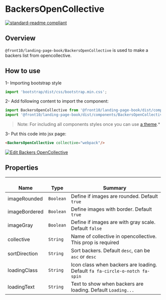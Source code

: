 # BackersOpenCollective

[![standard-readme compliant](https://img.shields.io/badge/standard--readme-OK-green.svg?style=flat-square)](https://github.com/RichardLitt/standard-readme)

## Overview

`@front10/landing-page-book/BackersOpenCollective` is used to make a backers list from opencollective.

## How to use

1- Importing bootstrap style

```js
import 'bootstrap/dist/css/bootstrap.min.css';
```

2- Add following content to import the component:

```js
import BackersOpenCollective from '@front10/landing-page-book/dist/components/BackersOpenCollective';
import '@front10/landing-page-book/dist/components/BackersOpenCollective/style.css';
```

> Note: For including all components styles once you can use [a theme](https://github.com/front10/landing-page-book/wiki/Theming).\*

3- Put this code into jsx page:

```html
<BackersOpenCollective collective="webpack"/>
```

<a target="_blank" href="https://codesandbox.io/s/2p6zk30lkn">
  <img alt="Edit Backers OpenCollective" src="https://codesandbox.io/static/img/play-codesandbox.svg">
</a>

## Properties

| </br>Name     | </br>Type | </br>Summary                                                                |
| ------------- | --------- | --------------------------------------------------------------------------- |
| imageRounded  | `Boolean` | Define if images are rounded. Default `true`                                |
| imageBordered | `Boolean` | Define images with border. Default `true`                                   |
| imageGray     | `Boolean` | Define if images are with gray scale. Default `false`                       |
| collective    | `String`  | Name of collective in opencollective. This prop is required                 |
| sortDirection | `String`  | Sort backers. Default `desc`, can be `asc` or `desc`                        |
| loadingClass  | `String`  | Icon class when backers are loading. Default `fa fa-circle-o-notch fa-spin` |
| loadingText   | `String`  | Text to show when backers are loading. Default `Loading...`                 |
